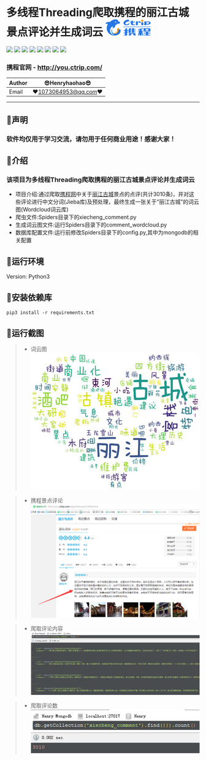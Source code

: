 多线程Threading爬取携程的丽江古城景点评论并生成词云 ![enter image description here](Pic/logo.png)
===========================
![](https://img.shields.io/badge/Python-3.6.3-green.svg) ![](https://img.shields.io/badge/requests-2.18.4-green.svg) ![](https://img.shields.io/badge/pymongo-3.6.1-green.svg) ![](https://img.shields.io/badge/wordcloud-1.4.1-green.svg) ![](https://img.shields.io/badge/numpy-1.15.0-green.svg) ![](https://img.shields.io/badge/jieba-0.39-green.svg) ![](https://img.shields.io/badge/matplotlib-2.2.2-green.svg) ![](https://img.shields.io/badge/Pillow-5.3.0-green.svg)  
### 携程官网 - http://you.ctrip.com/
|Author|:sunglasses:Henryhaohao:sunglasses:|
|---|---
|Email|:hearts:1073064953@qq.com:hearts:

    
****
## :dolphin:声明
### 软件均仅用于学习交流，请勿用于任何商业用途！感谢大家！
## :dolphin:介绍
### 该项目为多线程Threading爬取携程的丽江古城景点评论并生成词云
- 项目介绍:通过爬取[携程网](http://you.ctrip.com/)中关于[丽江古城](http://you.ctrip.com/sight/lijiang32/3056.html#jieshao)景点的点评(共计3010条)，并对这些评论进行中文分词(Jieba库)及预处理，最终生成一张关于“丽江古城”的词云图(Wordcloud词云库)
- 爬虫文件:Spiders目录下的xiecheng_comment.py
- 生成词云图文件:运行Spiders目录下的comment_wordcloud.py
- 数据库配置文件:运行前修改Spiders目录下的config.py,其中为mongodb的相关配置
## :dolphin:运行环境
Version: Python3
## :dolphin:安装依赖库
```
pip3 install -r requirements.txt
```
## :dolphin:运行截图
> - 词云图
![enter image description here](Spiders/wordcloud.jpg)

> - 携程景点评论
![enter image description here](Pic/comment.png)

> - 爬取评论内容
![enter image description here](Pic/data.png)

> - 爬取评论数
![enter image description here](Pic/count.png)




